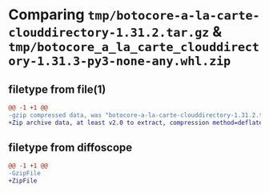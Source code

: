 # Comparing `tmp/botocore-a-la-carte-clouddirectory-1.31.2.tar.gz` & `tmp/botocore_a_la_carte_clouddirectory-1.31.3-py3-none-any.whl.zip`

## filetype from file(1)

```diff
@@ -1 +1 @@
-gzip compressed data, was "botocore-a-la-carte-clouddirectory-1.31.2.tar", last modified: Wed Jul 12 01:44:17 2023, max compression
+Zip archive data, at least v2.0 to extract, compression method=deflate
```

## filetype from diffoscope

```diff
@@ -1 +1 @@
-GzipFile
+ZipFile
```

